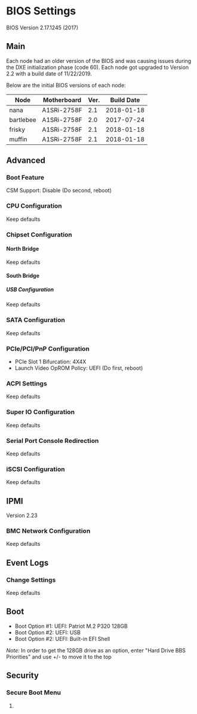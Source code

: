 # BIOS Settings

BIOS Version 2.17.1245 (2017)

## Main

Each node had an older version of the BIOS and was causing issues during the DXE initialization phase (code 60). Each node got upgraded to Version 2.2 with a build date of 11/22/2019.

Below are the initial BIOS versions of each node:

| Node      | Motherboard | Ver. | Build Date  |
| --------- | ----------- | ---- | ----------- |
| nana      | A1SRi-2758F | 2.1  | 2018-01-18  |
| bartlebee | A1SRi-2758F | 2.0  | 2017-07-24  |
| frisky    | A1SRi-2758F | 2.1  | 2018-01-18  |
| muffin    | A1SRi-2758F | 2.1  | 2018-01-18  |

## Advanced

### Boot Feature

CSM Support: Disable (Do second, reboot)

### CPU Configuration

Keep defaults

### Chipset Configuration

#### North Bridge

Keep defaults

#### South Bridge

##### USB Configuration

Keep defaults

### SATA Configuration

Keep defaults

### PCIe/PCI/PnP Configuration

- PCIe Slot 1 Bifurcation: 4X4X
- Launch Video OpROM Policy: UEFI (Do first, reboot)

### ACPI Settings

Keep defaults

### Super IO Configuration

Keep defaults

### Serial Port Console Redirection

Keep defaults

### iSCSI Configuration

Keep defaults

## IPMI

Version 2.23

### BMC Network Configuration

Keep defaults

## Event Logs

### Change Settings

Keep defaults

## Boot

- Boot Option #1: UEFI: Patriot M.2 P320 128GB
- Boot Option #2: UEFI: USB
- Boot Option #2: UEFI: Built-in EFI Shell

_Note:_ In order to get the 128GB drive as an option, enter "Hard Drive BBS Priorities" and use +/- to move it to the top

## Security

### Secure Boot Menu

1.
